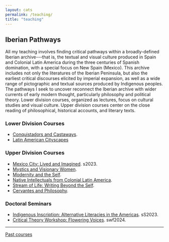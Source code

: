 ```yaml
---
layout: cats
permalink: /teaching/
title: "teaching"
---
```


## Iberian Pathways 

All my teaching involves finding critical pathways within a broadly-defined Iberian archive---that is, the textual and visual culture produced in Spain and Colonial Latin America during the three centuries of Spanish domination, with a special focus on New Spain (Mexico). This archive includes not only the literatures of the Iberian Peninsula, but also the earliest critical discourses elicited by imperial expansion, as well as a wide range of pictographic and textual sources produced by Indigenous peoples. The pathways I seek to uncover reconnect the Iberian archive with wider currents of early modern thought, particularly philosophy and political theory. Lower division courses, organized as lectures, focus on cultural studies and visual culture. Upper division courses center on the close reading of philosophical, historical accounts, and literary texts.

### Lower Division Courses

- [Conquistadors and Castaways](/castaways/).
- [Latin American Cityscapes]()

### Upper Division Courses
- [Mexico City: Lived and Imagined](). s2023.
- [Mystics and Visionary Women](/misticas/).
- [Modernity and the Self](/modern-self/).
- [Native Intellectuals from Colonial Latin America](/native-historians/).
- [Stream of Life: Writing Beyond the Self](/beyond-self/).
- [Cervantes and Philosophy](/cervantes/).

### Doctoral Seminars
- [Indigenous Inscription: Alternative Literacies in the Americas](). sS2023.
- [Critical Theory Workshop: Flowering Voices](). swf2024.

--- 

[Past courses](/past-courses/)


